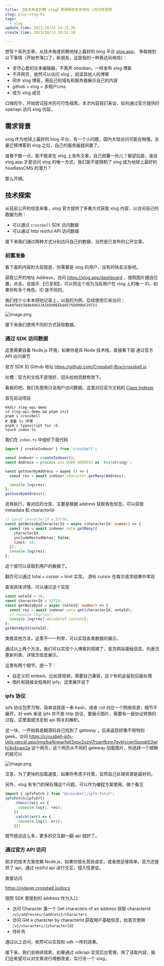 ```yaml
---
title: 【技术角度折腾 xlog】更顺畅的发布体验 1可行性探索
slug: play-xlog-01
tags:
  - xlog
update_time: 2023/10/15 23:21:36
create_time: 2023/10/13 20:51:10

---
```





想写个系列文章，从技术角度折腾地球上最好的 blog 平台 [xlog.app](https://xlog.app)， 争取做到以下事情（开始夸海口了，新朋友，这是我的一种表达风格哈）：
- 坚守心爱的文本编辑器，不离开 obsidian，一样发布 xlog 博客
- 不开网页，依然可以访问 xlog ，阅读其他人的博客
- 同步 xlog 博客，用自己的域名和服务器展示自己的内容
- github + xlog = 多租户cms
- 成为 xlog 成员

口嗨完毕，开始尝试技术的可行性探索。本次内容我们来谈，如何通过官方提供的 openapi 访问 xlog 内容。

## 需求背景

xlog 作为地球上最好的 blog 平台，有一个小问题，国内大陆访问可能会稍慢。全量迁移博客到 xlog 之后，自己的服务器就闲置了。

或者干脆一点，能不能拿在 xlog 上发布文章，自己部署一份儿？展望后面，谁说 xlog.app 才是访问 xlog 的唯一方式，我们是不是限制了 xlog 成为地球上最好的 headlessCMS 的潜力？

那么开搞。

## 技术探索

从目前公开的信息来看，xlog 官方提供了多重方式获取 xlog 内容，以访问自己的数据为例：
- 可以通过 `crossbell` SDK 访问数据
- 可以通过 http restful API 访问数据

接下来我们通过两种方式分别访问自己的数据，当然是已发布的公开文章。

### 前置准备

看下面的内容的大前提是，你需要是 xlog 的用户，没有的快去注册吧。

获取公开的地址 Address，访问 https://xlog.app/dashboard ，按照图片圈选位置，点击，会提示 【已复制】，可以把这个视为当前用户在 xlog 上的唯一 ID。如果你有多个角色，ID 是不同的。

我们找个小本本把他记录上，以我的为例，后续使用它来访问： `0xA0fb033D4849b13A16690EEbdd575Dd90bF29711`

![image.png](https://cdn.ijust.cc/img/202310141216383.png)


接下来我们使用不同的方式获取数据。
### 通过 SDK 访问数据

这里需要自备 Node.js 环境，如果你是非 Node 技术栈，直接看下面 通过官方 API 访问章节

官方 SDK 的 Github 地址 https://github.com/Crossbell-Box/crossbell.js

吐槽：官方的文档不是很好，回头给他贡献修改下。

看我的吧。我们先使用只读用户访问数据。这里对应官方文档的 [Class Indexer](https://crossbell.js.org/classes/Indexer.html)


首先启动项目

```shell
mkdir xlog-api-demo
cd xlog-api-demo && pnpm init
pnpm i crossbell
# 准备 ts 环境
pnpm i typescript tsx -D 
touch index.ts
```

我们在 `index.ts` 中组织下面代码

```ts
import { createIndexer } from "crossbell";

const indexer = createIndexer();
const Address = process.env.USER_ADDRESS as `0x${string}`;

const getUserByAddress = async () => {
  const res = await indexer.character.getMany(Address);

  console.log(res);
};
getUserByAddress();

```

具体执行，看对应的仓库，主要是根据 address 获取角色信息。可以获取 metadata 和 charactorId

```ts
// const characterId = 53710;
const getNotesByCharacterId = async (characterId: number) => {
  const res = await indexer.note.getMany({
    characterId,
    includeNestedNotes: false,
    limit: 10,
  });
  console.log(res);
};
```

这个就可以读取到用户的数据了。

翻页可以通过 total + cursor + limit 实现， 游标 cursor 在每次请求结果中体现

查询具体详情，可以通过这个实现

```ts
const noteId = 16;
const characterId = 53710;
const getNoteById = async (noteId: number) => {
  const res = await indexer.note.get(characterId, noteId);
  // console.log(res);
  console.log(res?.metadata?.content);
};
getNoteById(noteId);
```

类推其他方法，这里不一一列举，可以实现各类数据的展示。

通过以上两个方法，我们可以实现个人博客的搭建了，首页网站基础信息、列表页更新列表、详情页信息展示。

这里有两个细节，提一下：
- 自定义的 embed，比如音视频，需要自己兼容，这个有机会留到后面处理
- 图片和链接全程用的 ipfs，这里展开说下

### ipfs 协议

ipfs 协议包罗万物，简单说就是一串 hash，或者 cid 对应一个网络资源，细节不展开，对 web 来说 ipfs 并不是 http 协议，要展示图片，需要有一层协议转换的过程，这里面就涉及到 api 网关的解析。

这一块，一开始我是翻源码自己找到了 gateway ，后来返现好像不用特别 geek，访问 https://crossbell-ipfs-utils.vercel.app/img/bafkreiarfgti3xpv2oznl7rzanfbzm7gvklvcwn5poqb53wlhi3n4cwp2a 这个网页，这个网页从不同的 gateway 加载图片，你选择一个顺眼的就可以

![image.png](https://cdn.ijust.cc/img/202310141827898.png)

注意，为了更快的加载速度，如果你考虑子托管，显然自己处理资源是最好的。

另外，xlog 有专门的保处理这个问题，可以作为编程方案使用，做个备忘

```ts
import { ipfsFetch } from "@crossbell/ipfs-fetch";
ipfsFetch(ipfsUrl)
    .then((res) => {
      console.log(1, res);
    })
    .catch((err) => {
      console.log(3, err);
    });
```

细节就谈这么多，更多的交互翻一翻 api 就好了。

### 通过官方 API 访问

刚才的技术方案依赖 Node.js，如果你擅长其他语言，或者想足够简单，官方还提供了 api，通过 restful api 进行交互，侵入性更低。

直接访问

https://indexer.crossbell.io/docs

按照 SDK 里提到的 address 作为入口
- 访问 Character 第一个 Get characters of an address 获取 characterId `/v1/addresses/{address}/characters`
- 访问 Get a character by characterId 获取用户基础信息，给首页使用 `/v1/characters/{characterId}`
- 待补充


通过以上访问，依然可以实现和 sdk 一样的效果。

接下来，我们会继续探索，如果通过 sdk/api 实现后台管理，除了读取内容，我们还希望可以对文章进行增删改查，实行另一个 xlog。
